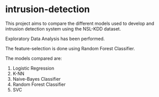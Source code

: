 # intrusion-detection
This project aims to compare the different models used to develop and intrusion detection system using the NSL-KDD dataset.

Exploratory Data Analysis has been performed. 

The feature-selection is done using Random Forest Classifier.

The models compared are:
  1. Logistic Regression
  2. K-NN
  3. Naive-Bayes Classifier
  4. Random Forest Classifier
  5. SVC
